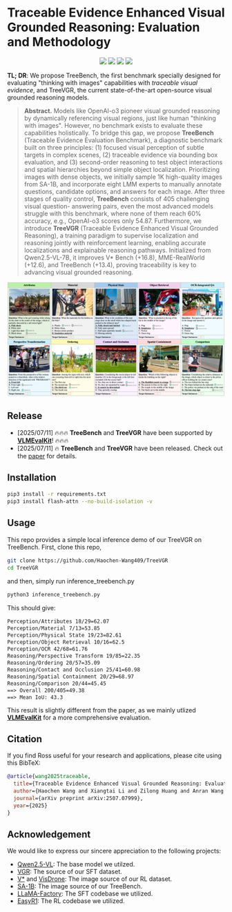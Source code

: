 # Traceable Evidence Enhanced Visual Grounded Reasoning: Evaluation and Methodology

<p align="center">
  <a href="https://arxiv.org/abs/2507.07999">
    <img src="https://img.shields.io/badge/arXiv-Tech Report-red"></a>
    <a href="https://huggingface.co/datasets/HaochenWang/TreeBench">
    <img src="https://img.shields.io/badge/TreeBench-HuggingFace-orange"></a>
  <a href="https://huggingface.co/HaochenWang/TreeVGR-7B">
    <img src="https://img.shields.io/badge/TreeVGR-HuggingFace-orange"></a>
  <a href="LICENSE">
    <img src="https://img.shields.io/badge/License-Apache2.0-blue"></a>
</p>

**TL; DR**: We propose TreeBench, the first benchmark specially designed for evaluating "thinking with images" capabilities with *traceable visual evidence*, and TreeVGR, the current state-of-the-art open-source visual grounded reasoning models.

> **Abstract.** Models like OpenAI-o3 pioneer visual grounded reasoning by dynamically referencing visual regions,
> just like human "thinking with images". However, no benchmark exists to evaluate these capabilities
> holistically. To bridge this gap, we propose **TreeBench** (Traceable Evidence Evaluation Benchmark),
> a diagnostic benchmark built on three principles: (1) focused visual perception of subtle targets in
> complex scenes, (2) traceable evidence via bounding box evaluation, and (3) second-order reasoning
> to test object interactions and spatial hierarchies beyond simple object localization. Prioritizing
> images with dense objects, we initially sample 1K high-quality images from SA-1B, and incorporate
> eight LMM experts to manually annotate questions, candidate options, and answers for each
> image. After three stages of quality control, **TreeBench** consists of 405 challenging visual question-
> answering pairs, even the most advanced models struggle with this benchmark, where none of
> them reach 60% accuracy, e.g., OpenAI-o3 scores only 54.87. Furthermore, we introduce **TreeVGR**
> (Traceable Evidence Enhanced Visual Grounded Reasoning), a training paradigm to supervise
> localization and reasoning jointly with reinforcement learning, enabling accurate localizations and
> explainable reasoning pathways. Initialized from Qwen2.5-VL-7B, it improves V* Bench (+16.8),
> MME-RealWorld (+12.6), and TreeBench (+13.4), proving traceability is key to advancing visual
> grounded reasoning.

![](./assets/treebench.png)

## Release

- [2025/07/11] 🔥🔥🔥 **TreeBench** and **TreeVGR** have been supported by [**VLMEvalKit**](https://github.com/open-compass/VLMEvalKit)! 🔥🔥🔥
- [2025/07/11] 🔥 **TreeBench** and **TreeVGR** have been released. Check out the [paper](https://arxiv.org/pdf/TBD) for details.


## Installation

```bash
pip3 install -r requirements.txt
pip3 install flash-attn --no-build-isolation -v
```

## Usage

This repo provides a simple local inference demo of our TreeVGR on TreeBench. First, clone this repo,
```bash
git clone https://github.com/Haochen-Wang409/TreeVGR
cd TreeVGR
```
and then, simply run inference_treebench.py
```bash
python3 inference_treebench.py
```

This should give:
```
Perception/Attributes 18/29=62.07
Perception/Material 7/13=53.85
Perception/Physical State 19/23=82.61
Perception/Object Retrieval 10/16=62.5
Perception/OCR 42/68=61.76
Reasoning/Perspective Transform 19/85=22.35
Reasoning/Ordering 20/57=35.09
Reasoning/Contact and Occlusion 25/41=60.98
Reasoning/Spatial Containment 20/29=68.97
Reasoning/Comparison 20/44=45.45
==> Overall 200/405=49.38
==> Mean IoU: 43.3
```
This result is slightly different from the paper, as we mainly utlized [**VLMEvalKit**](https://github.com/open-compass/VLMEvalKit) for a more comprehensive evaluation.


## Citation

If you find Ross useful for your research and applications, please cite using this BibTeX:
```bibtex
@article{wang2025traceable,
  title={Traceable Evidence Enhanced Visual Grounded Reasoning: Evaluation and Methodology},
  author={Haochen Wang and Xiangtai Li and Zilong Huang and Anran Wang and Jiacong Wang and Tao Zhang and Jiani Zheng and Sule Bai and Zijian Kang and Jiashi Feng and Zhuochen Wang and Zhaoxiang Zhang},
  journal={arXiv preprint arXiv:2507.07999},
  year={2025}
}
```

## Acknowledgement
We would like to express our sincere appreciation to the following projects:
- [Qwen2.5-VL](https://github.com/QwenLM/Qwen2.5-VL): The base model we utilzed.
- [VGR](https://huggingface.co/datasets/BytedanceDouyinContent/VGR): The source of our SFT dataset.
- [V*](https://github.com/penghao-wu/vstar) and [VisDrone](https://github.com/VisDrone/VisDrone-Dataset): The image source of our RL dataset.
- [SA-1B](https://ai.meta.com/datasets/segment-anything/): The image source of our TreeBench.
- [LLaMA-Factory](https://github.com/hiyouga/LLaMA-Factory): The SFT codebase we utilized.
- [EasyR1](https://github.com/hiyouga/EasyR1): The RL codebase we utilized.
